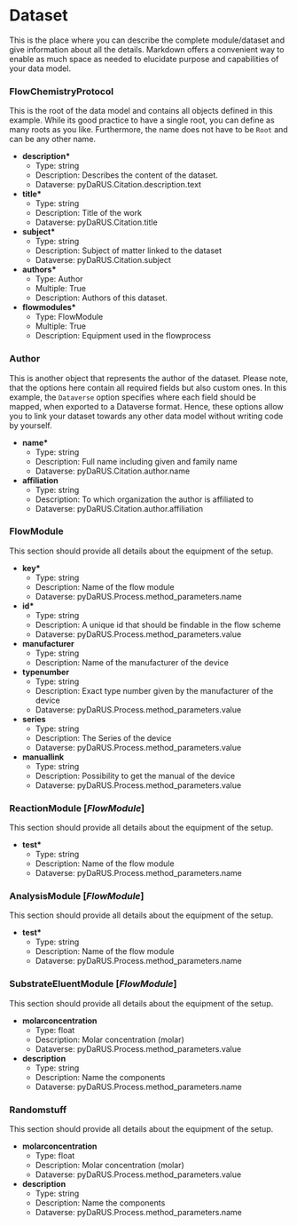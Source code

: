 # Dataset

This is the place where you can describe the complete module/dataset and give information about all the details. Markdown offers a convenient way to enable as much space as needed to elucidate purpose and capabilities of your data model.

### FlowChemistryProtocol

This is the root of the data model and contains all objects defined in this example. While its good practice to have a single root, you can define as many roots as you like. Furthermore, the name does not have to be ```Root``` and can be any other name.

- __description*__
  - Type: string
  - Description: Describes the content of the dataset.
  - Dataverse: pyDaRUS.Citation.description.text
- __title*__
  - Type: string
  - Description: Title of the work
  - Dataverse: pyDaRUS.Citation.title
- __subject*__
  - Type: string
  - Description: Subject of matter linked to the dataset
  - Dataverse: pyDaRUS.Citation.subject
- __authors*__
  - Type: Author
  - Multiple: True
  - Description: Authors of this dataset.
- __flowmodules*__
  - Type: FlowModule
  - Multiple: True
  - Description: Equipment used in the flowprocess

### Author

This is another object that represents the author of the dataset. Please note, that the options here contain all required fields but also custom ones. In this example, the ```Dataverse``` option specifies where each field should be mapped, when exported to a Dataverse format. Hence, these options allow you to link your dataset towards any other data model without writing code by yourself.

- __name*__
  - Type: string
  - Description: Full name including given and family name
  - Dataverse: pyDaRUS.Citation.author.name
- __affiliation__
  - Type: string
  - Description: To which organization the author is affiliated to
  - Dataverse: pyDaRUS.Citation.author.affiliation
  
### FlowModule

This section should provide all details about the equipment of the setup.

- __key*__
  - Type: string
  - Description: Name of the flow module
  - Dataverse: pyDaRUS.Process.method_parameters.name
- __id*__
  - Type: string
  - Description: A unique id that should be findable in the flow scheme
  - Dataverse: pyDaRUS.Process.method_parameters.value
- __manufacturer__
  - Type: string
  - Description: Name of the manufacturer of the device
- __typenumber__
  - Type: string
  - Description: Exact type number given by the manufacturer of the device
  - Dataverse: pyDaRUS.Process.method_parameters.value
- __series__
  - Type: string
  - Description: The Series of the device
  - Dataverse: pyDaRUS.Process.method_parameters.value
- __manuallink__
  - Type: string
  - Description: Possibility to get the manual of the device
  - Dataverse: pyDaRUS.Process.method_parameters.value

### ReactionModule [_FlowModule_]

This section should provide all details about the equipment of the setup.

- __test*__
  - Type: string
  - Description: Name of the flow module
  - Dataverse: pyDaRUS.Process.method_parameters.name

### AnalysisModule [_FlowModule_]

This section should provide all details about the equipment of the setup.

- __test*__
  - Type: string
  - Description: Name of the flow module
  - Dataverse: pyDaRUS.Process.method_parameters.name

### SubstrateEluentModule [_FlowModule_]

This section should provide all details about the equipment of the setup.

- __molarconcentration__
  - Type: float
  - Description: Molar concentration (molar)
  - Dataverse: pyDaRUS.Process.method_parameters.value
- __description__
  - Type: string
  - Description: Name the components
  - Dataverse: pyDaRUS.Process.method_parameters.name

### Randomstuff 

This section should provide all details about the equipment of the setup.

- __molarconcentration__
  - Type: float
  - Description: Molar concentration (molar)
  - Dataverse: pyDaRUS.Process.method_parameters.value
- __description__
  - Type: string
  - Description: Name the components
  - Dataverse: pyDaRUS.Process.method_parameters.name

